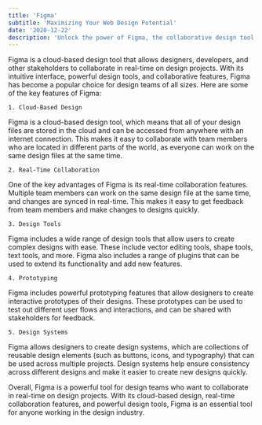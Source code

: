 ```yaml
---
title: 'Figma'
subtitle: 'Maximizing Your Web Design Potential'
date: '2020-12-22'
description: 'Unlock the power of Figma, the collaborative design tool. Create beautiful designs for web and mobile. Collaborate in real-time and streamline your workflow. Stay updated with the latest features and integrations.'
---
```


Figma is a cloud-based design tool that allows designers, developers, and other stakeholders to collaborate in real-time on design projects. With its intuitive interface, powerful design tools, and collaborative features, Figma has become a popular choice for design teams of all sizes. Here are some of the key features of Figma:

```
1. Cloud-Based Design
```

Figma is a cloud-based design tool, which means that all of your design files are stored in the cloud and can be accessed from anywhere with an internet connection. This makes it easy to collaborate with team members who are located in different parts of the world, as everyone can work on the same design files at the same time.

```
2. Real-Time Collaboration
```

One of the key advantages of Figma is its real-time collaboration features. Multiple team members can work on the same design file at the same time, and changes are synced in real-time. This makes it easy to get feedback from team members and make changes to designs quickly.

```
3. Design Tools
```

Figma includes a wide range of design tools that allow users to create complex designs with ease. These include vector editing tools, shape tools, text tools, and more. Figma also includes a range of plugins that can be used to extend its functionality and add new features.

```
4. Prototyping
```

Figma includes powerful prototyping features that allow designers to create interactive prototypes of their designs. These prototypes can be used to test out different user flows and interactions, and can be shared with stakeholders for feedback.

```
5. Design Systems
```

Figma allows designers to create design systems, which are collections of reusable design elements (such as buttons, icons, and typography) that can be used across multiple projects. Design systems help ensure consistency across different designs and make it easier to create new designs quickly.

Overall, Figma is a powerful tool for design teams who want to collaborate in real-time on design projects. With its cloud-based design, real-time collaboration features, and powerful design tools, Figma is an essential tool for anyone working in the design industry.
